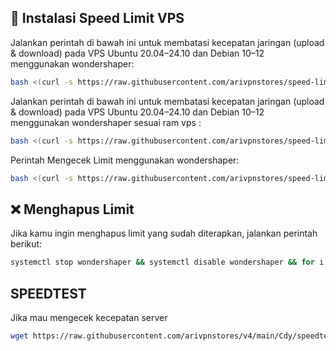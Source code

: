 ## 🔧 Instalasi Speed Limit VPS

Jalankan perintah di bawah ini untuk membatasi kecepatan jaringan (upload & download) pada VPS Ubuntu 20.04–24.10 dan Debian 10–12 menggunakan wondershaper:
```bash
bash <(curl -s https://raw.githubusercontent.com/arivpnstores/speed-limit/main/wondershaper.sh)
```

Jalankan perintah di bawah ini untuk membatasi kecepatan jaringan (upload & download) pada VPS Ubuntu 20.04–24.10 dan Debian 10–12 menggunakan wondershaper sesuai ram vps :
```bash
bash <(curl -s https://raw.githubusercontent.com/arivpnstores/speed-limit/main/wondershaper.sh)
```

Perintah Mengecek Limit menggunakan wondershaper:
```bash
bash <(curl -s https://raw.githubusercontent.com/arivpnstores/speed-limit/main/monitor-limit.sh)
```

## ❌ Menghapus Limit

Jika kamu ingin menghapus limit yang sudah diterapkan, jalankan perintah berikut:
```bash
systemctl stop wondershaper && systemctl disable wondershaper && for i in $(ls /sys/class/net); do wondershaper clear $i 2>/dev/null && echo "✅ Cleared $i"; done
```

## SPEEDTEST
Jika mau mengecek kecepatan server
```bash
wget https://raw.githubusercontent.com/arivpnstores/v4/main/Cdy/speedtest -O /usr/bin/speedtest && chmod +x /usr/bin/speedtest && /usr/bin/speedtest
```
